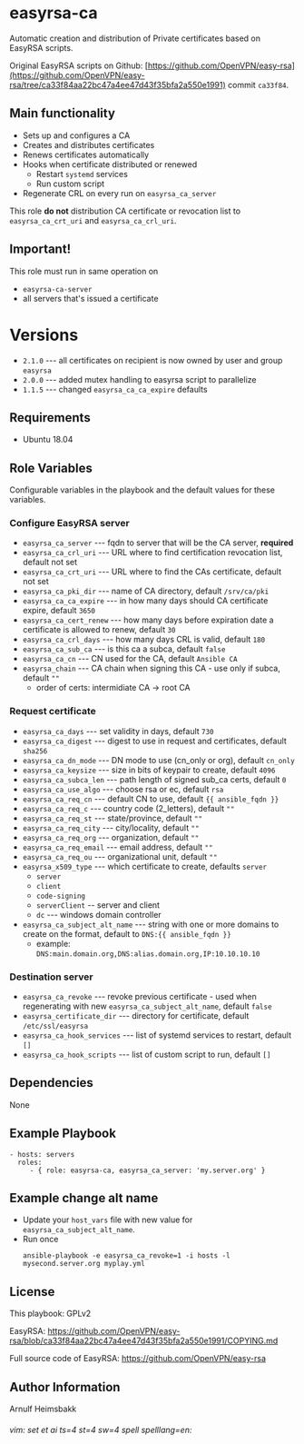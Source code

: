 easyrsa-ca
============

Automatic creation and distribution of Private certificates based on EasyRSA scripts.

Original EasyRSA scripts on Github: [https://github.com/OpenVPN/easy-rsa](https://github.com/OpenVPN/easy-rsa/tree/ca33f84aa22bc47a4ee47d43f35bfa2a550e1991) commit `ca33f84`.

Main functionality
------------------

* Sets up and configures a CA
* Creates and distributes certificates
* Renews certificates automatically
* Hooks when certificate distributed or renewed
  * Restart `systemd` services
  * Run custom script
* Regenerate CRL on every run on `easyrsa_ca_server`

This role **do not** distribution CA certificate or revocation list to `easyrsa_ca_crt_uri` and `easyrsa_ca_crl_uri`.

Important!
----------

This role must run in same operation on

* `easyrsa-ca-server`
* all servers that's issued a certificate

Versions
========

* `2.1.0` --- all certificates on recipient is now owned by user and group `easyrsa`
* `2.0.0` --- added mutex handling to easyrsa script to parallelize
* `1.1.5` --- changed `easyrsa_ca_ca_expire` defaults

Requirements
------------

* Ubuntu 18.04

Role Variables
--------------

Configurable variables in the playbook and the default values for these variables.

### Configure EasyRSA server

- `easyrsa_ca_server` --- fqdn to server that will be the CA server, **required**
- `easyrsa_ca_crl_uri` --- URL where to find certification revocation list, default not set
- `easyrsa_ca_crt_uri` --- URL where to find the CAs certificate, default not set
- `easyrsa_ca_pki_dir` --- name of CA directory, default `/srv/ca/pki`
- `easyrsa_ca_ca_expire` --- in how many days should CA certificate expire, default `3650`
- `easyrsa_ca_cert_renew` --- how many days before expiration date a certificate is allowed to renew, default `30`
- `easyrsa_ca_crl_days` --- how many days CRL is valid, default `180`
- `easyrsa_ca_sub_ca` --- is this ca a subca, default `false`
- `easyrsa_ca_cn` --- CN used for the CA, default `Ansible CA`
- `easyrsa_chain` --- CA chain when signing this CA - use only if subca, default `""`
  - order of certs: intermidiate CA -> root CA

### Request certificate

- `easyrsa_ca_days` --- set validity in days, default `730`
- `easyrsa_ca_digest` --- digest to use in request and certificates, default `sha256`
- `easyrsa_ca_dn_mode` --- DN mode to use (cn_only or org), default `cn_only`
- `easyrsa_ca_keysize` --- size in bits of keypair to create, default `4096`
- `easyrsa_ca_subca_len` --- path length of signed sub_ca certs, default `0`
- `easyrsa_ca_use_algo` --- choose rsa or ec, default `rsa`
- `easyrsa_ca_req_cn` --- default CN to use, default `{{ ansible_fqdn }}`
- `easyrsa_ca_req_c` --- country code (2_letters), default `""`
- `easyrsa_ca_req_st` --- state/province, default `""`
- `easyrsa_ca_req_city` --- city/locality, default `""`
- `easyrsa_ca_req_org` --- organization, default `""`
- `easyrsa_ca_req_email` --- email address, default `""`
- `easyrsa_ca_req_ou` --- organizational unit, default `""`
- `easyrsa_x509_type` --- which certificate to create, defaults `server`
  - `server`
  - `client`
  - `code-signing`
  - `serverClient` -- server and client
  - `dc` --- windows domain controller
- `easyrsa_ca_subject_alt_name` --- string with one or more domains to create on the format, default to `DNS:{{ ansible_fqdn }}`
  - example: `DNS:main.domain.org,DNS:alias.domain.org,IP:10.10.10.10`

### Destination server

- `easyrsa_ca_revoke` --- revoke previous certificate - used when regenerating with new `easyrsa_ca_subject_alt_name`, default `false`
- `easyrsa_certificate_dir` --- directory for certificate, default `/etc/ssl/easyrsa`
- `easyrsa_ca_hook_services` --- list of systemd services to restart, default `[]`
- `easyrsa_ca_hook_scripts` --- list of custom script to run, default `[]`

Dependencies
------------

None


Example Playbook
----------------

    - hosts: servers
      roles:
         - { role: easyrsa-ca, easyrsa_ca_server: 'my.server.org' }

Example change alt name
-----------------------

* Update your `host_vars` file with new value for `easyrsa_ca_subject_alt_name`.
* Run once
    ```
    ansible-playbook -e easyrsa_ca_revoke=1 -i hosts -l mysecond.server.org myplay.yml
    ```

License
-------

This playbook: GPLv2

EasyRSA: https://github.com/OpenVPN/easy-rsa/blob/ca33f84aa22bc47a4ee47d43f35bfa2a550e1991/COPYING.md

Full source code of EasyRSA: https://github.com/OpenVPN/easy-rsa


Author Information
------------------

Arnulf Heimsbakk

###### vim: set et ai ts=4 st=4 sw=4 spell spelllang=en:

